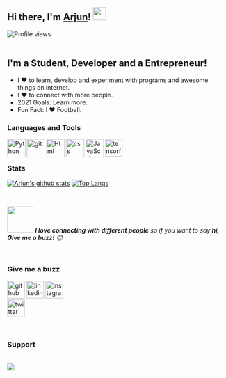 ## Hi there, I'm [Arjun](https://arjun-ms.github.io)! <img src="https://raw.githubusercontent.com/MartinHeinz/MartinHeinz/master/wave.gif" width="30px">
![Profile views](https://gpvc.arturio.dev/arjun-ms)  
<br>

## I'm a Student, Developer and a Entrepreneur!
- I ❤️ to learn, develop and experiment with programs and awesome things on internet.
- I ❤️ to connect with more people.
- 2021 Goals: Learn more.
- Fun Fact: I ❤️ Football.

### Languages and Tools
<a href="https://www.python.org" target="_blank"><img align="left" alt="Python" height ="42px" src="https://raw.githubusercontent.com/rahul-jha98/github_readme_icons/main/language_and_tools/square/python/python.svg"></a>
<a href="https://git-scm.com/" target="_blank"> <img src="https://raw.githubusercontent.com/rahul-jha98/github_readme_icons/main/language_and_tools/square/git-scm/git-scm.svg" align="left" alt="git" height='42px'/> </a>
<a href="https://html.com/" target="_blank"> <img align="left" alt="Html" height ="42px" src="https://raw.githubusercontent.com/rahul-jha98/github_readme_icons/main/language_and_tools/square/html/html.svg"> </a>
<a href="https://www.w3schools.com/css/css_intro.asp" target="_blank"> <img align="left" alt="css" height ="42px" src="https://raw.githubusercontent.com/rahul-jha98/github_readme_icons/main/language_and_tools/square/css/css.svg"> </a>
<a href="https://developer.mozilla.org/en-US/docs/Web/JavaScript" target="_blank"> <img align="left" alt="JavaScript" height ="42px"  src="https://raw.githubusercontent.com/rahul-jha98/github_readme_icons/main/language_and_tools/square/javascript/javascript.svg"> </a>
<a href="https://www.tensorflow.org" target="_blank"> <img align="left" src="https://www.vectorlogo.zone/logos/tensorflow/tensorflow-icon.svg" alt="tensorflow" width="40" height="40"/> </a>


<br>
<br>

### Stats
[![Arjun's github stats](https://github-readme-stats.vercel.app/api?username=arjun-ms&show_icons=true&theme=midnight-purple)](https://github.com/anuraghazra/github-readme-stats)
[![Top Langs](https://github-readme-stats.vercel.app/api/top-langs/?username=arjun-ms&layout=compact&theme=midnight-purple)](https://github.com/anuraghazra/github-readme-stats)

<br>

<img src="https://media.giphy.com/media/LnQjpWaON8nhr21vNW/giphy.gif" width="60"> <em><b>I love connecting with different people</b> so if you want to say <b>hi, Give me a buzz!</b> 😊</em>

<br>

### Give me a buzz
[<img src='https://img.icons8.com/fluent/50/000000/github.png' alt='github' height='40'>](https://github.com/arjun-ms)
[<img src='https://img.icons8.com/fluent/50/000000/linkedin.png' alt='linkedin' height='40'>](https://www.linkedin.com/in/https://www.linkedin.com/in/the-arjun-ms) 
[<img src='https://img.icons8.com/fluent/50/000000/instagram-new.png' alt='instagram' height='40'>](https://www.instagram.com/azzuri07)  
[<img src='https://img.icons8.com/fluent/50/000000/twitter.png' alt='twitter' height='40'>](https://twitter.com/azzuri_07)  

<br>

### Support
<br>
<a href="https://www.buymeacoffee.com/arjunms"><img src="https://img.buymeacoffee.com/button-api/?text=Buy me a coffee.&emoji=&slug=fredysomy&button_colour=FFDD00&font_colour=000000&font_family=Poppins&outline_colour=000000&coffee_colour=ffffff"></a>

<br>
<br>
